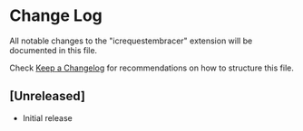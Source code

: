 # Change Log

All notable changes to the "icrequestembracer" extension will be documented in this file.

Check [Keep a Changelog](http://keepachangelog.com/) for recommendations on how to structure this file.

## [Unreleased]

- Initial release